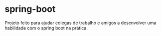 # spring-boot

Projeto feito para ajudar colegas de trabalho e amigos a desenvolver uma habilidade com o spring boot na prática.
